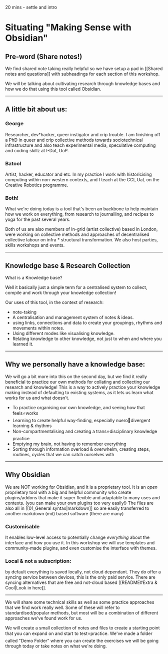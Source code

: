 20 mins - settle and intro
# Situating "Making Sense with Obsidian"

## Pre-word (Share notes!)

We find shared note taking really helpful so we have setup a pad in [[Shared notes and questions]] with subheadings for each section of this workshop.

We will be talking about cultivating research through knowledge bases and how we do that using this tool called Obsidian. 

---
## A little bit about us:

### George
Researcher, dev\*hacker, queer instigator and crip trouble. I am finishing off a PhD in queer and crip collective methods towards sociotechnical infrastructure and also teach experimental media, speculative computing and coding skillz at I-Dat, UoP. 
### Batool
Artist, hacker, educator and etc. In my practice I work with historicising computing within non-western contexts, and I teach at the CCI, UaL on the Creative Robotics programme. 

### Both!
What we're doing today is a tool that's been an backbone to help maintain how we work on everything, from research to journalling, and recipes to yoga for the past several years.

Both of us are also members of In-grid (artist collective) based in London, were working on collective methods and approaches of decentralised collective labour on infra \* structural transformation. We also host parties, skills workshops and events.

---
## Knowledge base & Research Collection

What is a Knowledge base? 

Well it basically just a simple term for a centralised system to collect, compile and work through your knowledge collection!

Our uses of this tool, in the context of research:
- note-taking
- A centralisation and management system of notes & ideas.
- using links, connections and data to create your groupings, rhythms and movements within notes. 
- Using different modes like visualising knowledge. 
- Relating knowledge to other knowledge, not just to when and where you learned it.

---
## Why we personally have a knowledge base:

We will go a bit more into this on the second day, but we find it really beneficial to practice our own methods for collating and collecting our research and knowledge! This is a way to actively practice your knowledge making instead of defaulting to existing systems, as it lets us learn what works for us and what doesn't.

- To practice organising our own knowledge, and seeing how that feels⭐works
- Learning to create helpful way-finding, especially nuero🍮divergent learning & rhythms 
- Non-compartmentalising and creating a trans⭐disciplinary knowledge practice
- Emptying my brain, not having to remember everything
- Sorting through information overload & overwhelm, creating steps, routines, cycles that we can catch ourselves with

---

## Why Obsidian
We are NOT working for Obsidian, and it is a proprietary tool. It is an _open_ proprietary tool with a big and helpful community who create plugins/addons that make it super flexible and adaptable to many uses and contexts. (you can make your own plugins too very easily!) The files are also all in [[01_General syntax|markdown]] so are easily transferred to another markdown (md) based software (there are many)

### Customisable
It enables low-level access to potentially change _everything_ about the interface and how you use it. In this workshop we will use templates and community-made plugins, and even customise the interface with themes.

### Local & not a subscription:
by default everything is saved locally, not cloud dependant. They do offer a syncing service between devices, this is the only paid service. There are syncing alternatives that are free and not-cloud based [[README#Extra & Cool|Look in here]].

---

We will share some technical skills as well as some practice approaches that we find work really well. Some of these will refer to standardised/popular methods, but most will be a combination of different approaches we've found work for us. 

We will create a small collection of notes and files to create a starting point that you can expand on and start to test⭐practice. We've made a folder called "Demo Folder" where you can create the exercises we will be going through today or take notes on what we're doing. 





